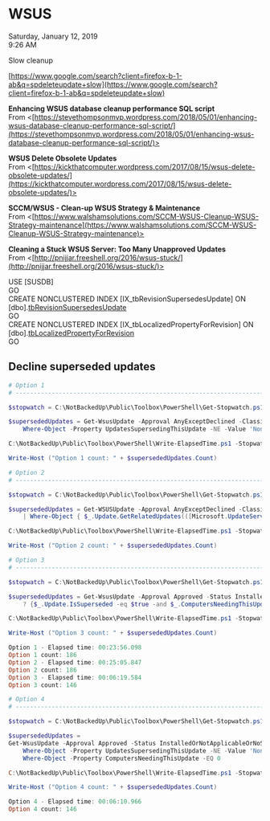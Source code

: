 # WSUS

Saturday, January 12, 2019\
9:26 AM

Slow cleanup

[https://www.google.com/search?client=firefox-b-1-ab&q=spdeleteupdate+slow](https://www.google.com/search?client=firefox-b-1-ab&q=spdeleteupdate+slow)

**Enhancing WSUS database cleanup performance SQL script**\
From <[https://stevethompsonmvp.wordpress.com/2018/05/01/enhancing-wsus-database-cleanup-performance-sql-script/](https://stevethompsonmvp.wordpress.com/2018/05/01/enhancing-wsus-database-cleanup-performance-sql-script/)>

**WSUS Delete Obsolete Updates**\
From <[https://kickthatcomputer.wordpress.com/2017/08/15/wsus-delete-obsolete-updates/](https://kickthatcomputer.wordpress.com/2017/08/15/wsus-delete-obsolete-updates/)>

**SCCM/WSUS - Clean-up WSUS Strategy & Maintenance**\
From <[https://www.walshamsolutions.com/SCCM-WSUS-Cleanup-WSUS-Strategy-maintenance](https://www.walshamsolutions.com/SCCM-WSUS-Cleanup-WSUS-Strategy-maintenance)>

**Cleaning a Stuck WSUS Server: Too Many Unapproved Updates**\
From <[http://pnijjar.freeshell.org/2016/wsus-stuck/](http://pnijjar.freeshell.org/2016/wsus-stuck/)>

USE [SUSDB]\
GO\
CREATE NONCLUSTERED INDEX [IX_tbRevisionSupersedesUpdate] ON [dbo].[tbRevisionSupersedesUpdate]([SupersededUpdateID])\
GO\
CREATE NONCLUSTERED INDEX [IX_tbLocalizedPropertyForRevision] ON [dbo].[tbLocalizedPropertyForRevision]([LocalizedPropertyID])\
GO

## Decline superseded updates

```PowerShell
# Option 1
# ------------------------------------------------------------------------------

$stopwatch = C:\NotBackedUp\Public\Toolbox\PowerShell\Get-Stopwatch.ps1

$supersededUpdates = Get-WsusUpdate -Approval AnyExceptDeclined -Classification All -Status Any |
    Where-Object -Property UpdatesSupersedingThisUpdate -NE -Value 'None'

C:\NotBackedUp\Public\Toolbox\PowerShell\Write-ElapsedTime.ps1 -Stopwatch $stopwatch -Prefix "Option 1 - "

Write-Host ("Option 1 count: " + $supersededUpdates.Count)

# Option 2
# ------------------------------------------------------------------------------

$stopwatch = C:\NotBackedUp\Public\Toolbox\PowerShell\Get-Stopwatch.ps1

$supersededUpdates = Get-WSUSUpdate -Approval AnyExceptDeclined -Classification All -Status Any `
    | Where-Object { $_.Update.GetRelatedUpdates(([Microsoft.UpdateServices.Administration.UpdateRelationship]::UpdatesThatSupersedeThisUpdate)).Count -gt 0 } `

C:\NotBackedUp\Public\Toolbox\PowerShell\Write-ElapsedTime.ps1 -Stopwatch $stopwatch -Prefix "Option 2 - "

Write-Host ("Option 2 count: " + $supersededUpdates.Count)

# Option 3
# ------------------------------------------------------------------------------

$stopwatch = C:\NotBackedUp\Public\Toolbox\PowerShell\Get-Stopwatch.ps1

$supersededUpdates = Get-WsusUpdate -Approval Approved -Status InstalledOrNotApplicableOrNoStatus |
    ? {$_.Update.IsSuperseded -eq $true -and $_.ComputersNeedingThisUpdate -eq 0}

C:\NotBackedUp\Public\Toolbox\PowerShell\Write-ElapsedTime.ps1 -Stopwatch $stopwatch -Prefix "Option 3 - "

Write-Host ("Option 3 count: " + $supersededUpdates.Count)

Option 1 - Elapsed time: 00:23:56.098
Option 1 count: 186
Option 2 - Elapsed time: 00:25:05.847
Option 2 count: 186
Option 3 - Elapsed time: 00:06:19.584
Option 3 count: 146

# Option 4
# ------------------------------------------------------------------------------

$stopwatch = C:\NotBackedUp\Public\Toolbox\PowerShell\Get-Stopwatch.ps1

$supersededUpdates =
Get-WsusUpdate -Approval Approved -Status InstalledOrNotApplicableOrNoStatus |
    Where-Object -Property UpdatesSupersedingThisUpdate -NE -Value 'None' |
    Where-Object -Property ComputersNeedingThisUpdate -EQ 0

C:\NotBackedUp\Public\Toolbox\PowerShell\Write-ElapsedTime.ps1 -Stopwatch $stopwatch -Prefix "Option 4 - "

Write-Host ("Option 4 count: " + $supersededUpdates.Count)

Option 4 - Elapsed time: 00:06:10.966
Option 4 count: 146
```
